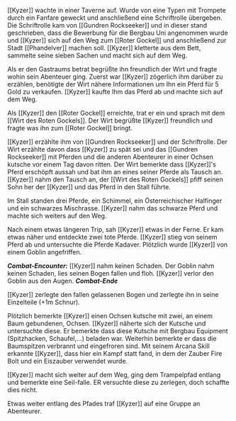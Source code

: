 [[Kyzer]] wachte in einer Taverne auf. Wurde von eine Typen mit Trompete durch ein Fanfare geweckt und anschließend eine Schriftrolle übergeben. Die Schriftrolle kam von [[Gundren Rockseeker]] und in dieser stand geschrieben, dass die Bewerbung für die Bergbau Uni angenommen wurde und [[Kyzer]] sich auf den Weg zum [[Roter Gockel]] und anschließend zur Stadt [[Phandelver]] machen soll. [[Kyzer]] kletterte aus dem Bett, sammelte seine sieben Sachen und macht sich auf dem Weg.

Als er den Gastraums betrat begrüßte ihn freundlich der Wirt und fragte wohin sein Abenteuer ging. Zuerst war [[Kyzer]] zögerlich ihm darüber zu erzählen, benötigte der Wirt nähere Informationen um Ihn ein Pferd für 5 Gold zu verkaufen.
[[Kyzer]] kaufte Ihm das Pferd ab und machte sich auf dem Weg. 

Als [[Kyzer]] den [[Roter Gockel]] erreichte, trat er ein und sprach mit dem [[Wirt des Roten Gockels]]. Der Wirt begrüßte [[Kyzer]] freundlich und fragte was ihn zum [[Roter Gockel]] bringt.

[[Kyzer]] erzählte ihm von [[Gundren Rockseeker]] und der Schriftrolle. Der Wirt erzählte davon dass [[Kyzer]] zu spät sei und das [[Gundren Rockseeker]] mit Pferden und die anderen Abenteurer in einer Ochsen kutsche vor einem Tag davon ritten. 
Der Wirt bemerkte dass [[Kyzer]]'s Pferd erschöpft aussah und bat ihm an eines seiner Pferde als Tausch an. [[Kyzer]] nahm den Tausch an, der [[Wirt des Roten Gockels]] pfiff seinen Sohn her der [[Kyzer]] und das Pferd in den Stall führte.

Im Stall standen drei Pferde, ein Schimmel, ein Österreichischer Halfinger und ein schwarzes Mischrasse. [[Kyzer]] nahm das schwarze Pferd und machte sich weiters auf den Weg.

Nach einem etwas längeren Trip, sah [[Kyzer]] etwas in der Ferne. Er kam etwas näher und entdeckte zwei tote Pferde. [[Kyzer]] stieg von seinem Pferd ab und untersuchte die Pferde Kadaver. Plötzlich wurde [[Kyzer]] von einem Goblin angefriffen.

***Combat-Encounter:***
[[Kyzer]] nahm keinen Schaden. Der Goblin nahm keinen Schaden, lies seinen Bogen fallen und floh. [[Kyzer]] verlor den Goblin aus den Augen.
***Combat-Ende***

[[Kyzer]] zerlegte den fallen gelassenen Bogen und zerlegte ihn in seine Einzelteile (+1m Schnur).

Plötzlich bemerkte [[Kyzer]] einen Ochsen kutsche mit zwei, an einem Baum gebundenen, Ochsen. [[Kyzer]] näherte sich der Kutsche und untersuchte diese. Er bemerkte dass diese Kutsche mit Bergbau Equipment (Spitzhacken, Schaufel,...) beladen war. Weiterhin bemerkte er dass die Baumspitzen verbrannt und eingefroren sind. Mit seinem Arcana Skill erkannte [[Kyzer]], dass hier ein Kampf statt fand, in dem der Zauber Fire Bolt und ein Eiszauber verwendet wurde. 

[[Kyzer]] macht sich weiter auf dem Weg, ging dem Trampelpfad entlang und bemerkte eine Seil-falle. ER versuchte diese zu zerlegen, doch schaffte dies nicht.

Etwas weiter entlang des Pfades traf [[Kyzer]] auf eine Gruppe an Abenteurer.
